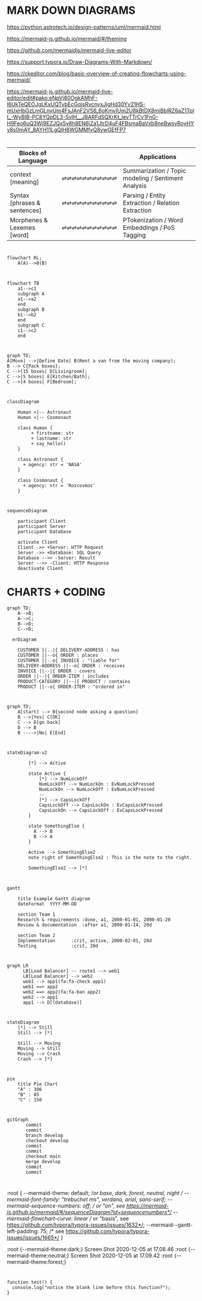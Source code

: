 # MARK DOWN DIAGRAMS

https://python.astrotech.io/design-patterns/uml/mermaid.html

https://mermaid-js.github.io/mermaid/#/theming

https://github.com/mermaidjs/mermaid-live-editor

https://support.typora.io/Draw-Diagrams-With-Markdown/

https://ckeditor.com/blog/basic-overview-of-creating-flowcharts-using-mermaid/

https://mermaid-js.github.io/mermaid-live-editor/edit#pako:eNpVj80OgkAMhF-l6UkTeQEOJgLKxUQTvbEcGqjsRvcnyxJjgHd30Yv21HS-mUxHbGzLmGLnyUm4FsJAnF2VS6_6oKmvIUm2U8kBtDX8miBblRZ6aZ1Tplt_-WyBIB-PC8YQpDL3-SvlH__J8ARFdSQXrKt_levTTrCv1FnG-H9Feo6uQ3Wj9EZJQx5y8h8EN6jZa1JtrD4uF4FBsmaBaVxb8neBwsyRoyHYy8s0mAY_8AYH11LgQlH8WGMMfvQ8vwGEfFP7

# 

Blocks of Language |               |  Applications
------- | ------ | -------------
context  [meaning] |   ⇌⇌⇌⇌⇌⇌⇌⇌⇌⇌⇌   | Summarization / Topic modeling  / Sentiment Analysis
Syntax [phrases & sentences] |  ⇌⇌⇌⇌⇌⇌⇌⇌⇌⇌⇌   | Parsing / Entity Extraction / Relation Extraction
Morphenes & Lexemes [word] |  ⇌⇌⇌⇌⇌⇌⇌⇌⇌⇌⇌   | PTokenization / Word Embeddings / PoS Tagging

#

```mermaid
flowchart RL;
    A(A)-->B(B)
```

#

```mermaid
flowchart TB
    a1-->c1
    subgraph A
    a1-->a2
    end
    subgraph B
    b1-->b2
    end
    subgraph C
    c1-->c2
    end
```

#

```mermaid
graph TD;
A[Move] -->|Define Date| B(Rent a van from the moving company);
B --> C{Pack boxes};
C -->|15 boxes| D[Livingroom];
C -->|5 boxes| E[Kitchen/Bath];
C -->|4 boxes| F[Bedroom];
```
#

```mermaid
classDiagram

    Human <|-- Astronaut
    Human <|-- Cosmonaut

    class Human {
         + firstname: str
         + lastname: str
         + say_hello()
    }

    class Astronaut {
      + agency: str = 'NASA'
    }

    class Cosmonaut {
      + agency: str = 'Roscosmos'
    }
```

#

```mermaid
sequenceDiagram

    participant Client
    participant Server
    participant Database

    activate Client
    Client ->> +Server: HTTP Request
    Server ->> +Database: SQL Query
    Database -->> -Server: Result
    Server -->> -Client: HTTP Response
    deactivate Client
```    

# CHARTS + CODING

```mermaid
graph TD;
    A-->B;
    A-->C;
    B-->D;
    C-->D;
```

```mermaid
  erDiagram

    CUSTOMER }|..|{ DELIVERY-ADDRESS : has
    CUSTOMER ||--o{ ORDER : places
    CUSTOMER ||--o{ INVOICE : "liable for"
    DELIVERY-ADDRESS ||--o{ ORDER : receives
    INVOICE ||--|{ ORDER : covers
    ORDER ||--|{ ORDER-ITEM : includes
    PRODUCT-CATEGORY ||--|{ PRODUCT : contains
    PRODUCT ||--o{ ORDER-ITEM : "ordered in"
```
# 

```mermaid
graph TD;
    A[start] --> B{second node asking a question}
    B -->|Yes| C[OK]
    C --> D[go back]
    D --> B
    B ---->|No| E[End]
```
# 

```mermaid
stateDiagram-v2

        [*] --> Active

        state Active {
            [*] --> NumLockOff
            NumLockOff --> NumLockOn : EvNumLockPressed
            NumLockOn --> NumLockOff : EvNumLockPressed
            --
            [*] --> CapsLockOff
            CapsLockOff --> CapsLockOn : EvCapsLockPressed
            CapsLockOn --> CapsLockOff : EvCapsLockPressed
        }

        state SomethingElse {
          A --> B
          B --> A
        }

        Active --> SomethingElse2
        note right of SomethingElse2 : This is the note to the right.

        SomethingElse2 --> [*]
```

# 

```mermaid
gantt

    title Example Gantt diagram
    dateFormat  YYYY-MM-DD

    section Team 1
    Research & requirements :done, a1, 2000-01-01, 2000-01-20
    Review & documentation  :after a1, 2000-01-14, 20d

    section Team 2
    Implementation      :crit, active, 2000-02-01, 20d
    Testing             :crit, 20d
```

#

```mermaid
graph LR
      LB[Load Balancer] -- route1 --> web1
      LB[Load Balancer] --> web2
      web1 --> app1(fa:fa-check app1)
      web1 ==> app2
      web2 ==> app2(fa:fa-ban app2)
      web2 --> app1
      app1 --> D[(database)]
```

#

```mermaid
stateDiagram
    [*] --> Still
    Still --> [*]

    Still --> Moving
    Moving --> Still
    Moving --> Crash
    Crash --> [*]
```

#


```mermaid
pie
    title Pie Chart
    "A" : 386
    "B" : 85
    "C" : 150 
```

#

```mermaid
gitGraph
       commit
       commit
       branch develop
       checkout develop
       commit
       commit
       checkout main
       merge develop
       commit
       commit
```

#

:root {
  --mermaid-theme: default; /*or base, dark, forest, neutral, night */
  --mermaid-font-family: "trebuchet ms", verdana, arial, sans-serif;
  --mermaid-sequence-numbers: off; /* or "on", see https://mermaid-js.github.io/mermaid/#/sequenceDiagram?id=sequencenumbers*/
  --mermaid-flowchart-curve: linear /* or "basis", see https://github.com/typora/typora-issues/issues/1632*/;
  --mermaid--gantt-left-padding: 75; /* see https://github.com/typora/typora-issues/issues/1665*/
}


:root {--mermaid-theme:dark;}	Screen Shot 2020-12-05 at 17.08.46
:root {--mermaid-theme:neutral;}	Screen Shot 2020-12-05 at 17.09.42
:root {--mermaid-theme:forest;}





#

```
function test() {
  console.log("notice the blank line before this function?");
}
```




